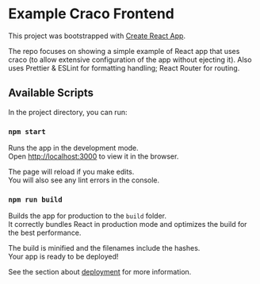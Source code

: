 # Example Craco Frontend

This project was bootstrapped with [Create React App](https://github.com/facebook/create-react-app).

The repo focuses on showing a simple example of React app that uses craco (to allow extensive configuration of the app without ejecting it). Also uses Prettier & ESLint for formatting handling; React Router for routing.

## Available Scripts

In the project directory, you can run:

### `npm start`

Runs the app in the development mode.\
Open [http://localhost:3000](http://localhost:3000) to view it in the browser.

The page will reload if you make edits.\
You will also see any lint errors in the console.

### `npm run build`

Builds the app for production to the `build` folder.\
It correctly bundles React in production mode and optimizes the build for the best performance.

The build is minified and the filenames include the hashes.\
Your app is ready to be deployed!

See the section about [deployment](https://facebook.github.io/create-react-app/docs/deployment) for more information.
